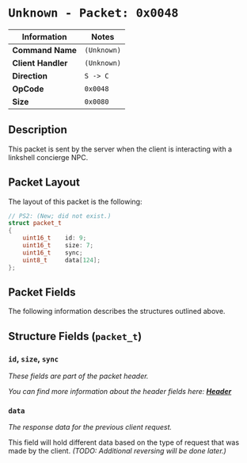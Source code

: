 # `Unknown - Packet: 0x0048`

| Information               | Notes |
|---                        |---    |
| **Command Name**          | `(Unknown)` |
| **Client Handler**        | `(Unknown)` |
| **Direction**             | `S -> C` |
| **OpCode**                | `0x0048` |
| **Size**                  | `0x0080` |

## Description

This packet is sent by the server when the client is interacting with a linkshell concierge NPC.

## Packet Layout

The layout of this packet is the following:

```cpp
// PS2: (New; did not exist.)
struct packet_t
{
    uint16_t    id: 9;
    uint16_t    size: 7;
    uint16_t    sync;
    uint8_t     data[124];
};
```

## Packet Fields

The following information describes the structures outlined above.

## Structure Fields (`packet_t`)

### `id`, `size`, `sync`

_These fields are part of the packet header._

_You can find more information about the header fields here: [**Header**](/world/HEADER.md)_

### `data`

_The response data for the previous client request._

This field will hold different data based on the type of request that was made by the client. _(TODO: Additional reversing will be done later.)_
